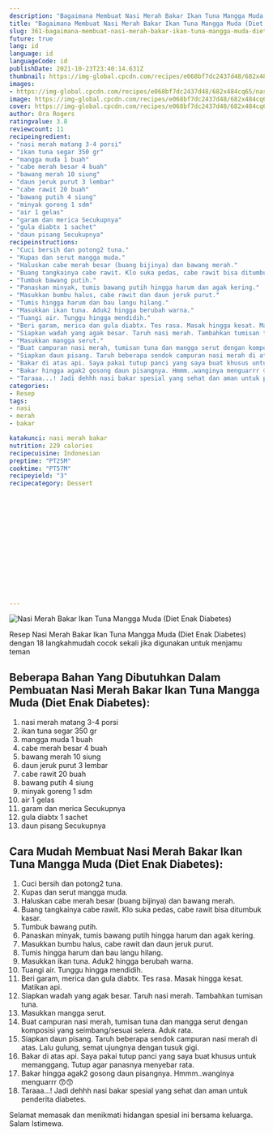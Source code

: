 ```yaml
---
description: "Bagaimana Membuat Nasi Merah Bakar Ikan Tuna Mangga Muda (Diet Enak Diabetes), Lezat"
title: "Bagaimana Membuat Nasi Merah Bakar Ikan Tuna Mangga Muda (Diet Enak Diabetes), Lezat"
slug: 361-bagaimana-membuat-nasi-merah-bakar-ikan-tuna-mangga-muda-diet-enak-diabetes-lezat
future: true
lang: id
language: id
languageCode: id
publishDate: 2021-10-23T23:40:14.631Z 
thumbnail: https://img-global.cpcdn.com/recipes/e068bf7dc2437d48/682x484cq65/nasi-merah-bakar-ikan-tuna-mangga-muda-diet-enak-diabetes-foto-resep-utama.png
images:
- https://img-global.cpcdn.com/recipes/e068bf7dc2437d48/682x484cq65/nasi-merah-bakar-ikan-tuna-mangga-muda-diet-enak-diabetes-foto-resep-utama.png
image: https://img-global.cpcdn.com/recipes/e068bf7dc2437d48/682x484cq65/nasi-merah-bakar-ikan-tuna-mangga-muda-diet-enak-diabetes-foto-resep-utama.png
cover: https://img-global.cpcdn.com/recipes/e068bf7dc2437d48/682x484cq65/nasi-merah-bakar-ikan-tuna-mangga-muda-diet-enak-diabetes-foto-resep-utama.png
author: Ora Rogers
ratingvalue: 3.8
reviewcount: 11
recipeingredient:
- "nasi merah matang 3-4 porsi"
- "ikan tuna segar 350 gr"
- "mangga muda 1 buah"
- "cabe merah besar 4 buah"
- "bawang merah 10 siung"
- "daun jeruk purut 3 lembar"
- "cabe rawit 20 buah"
- "bawang putih 4 siung"
- "minyak goreng 1 sdm"
- "air 1 gelas"
- "garam dan merica Secukupnya"
- "gula diabtx 1 sachet"
- "daun pisang Secukupnya"
recipeinstructions:
- "Cuci bersih dan potong2 tuna."
- "Kupas dan serut mangga muda."
- "Haluskan cabe merah besar (buang bijinya) dan bawang merah."
- "Buang tangkainya cabe rawit. Klo suka pedas, cabe rawit bisa ditumbuk kasar."
- "Tumbuk bawang putih."
- "Panaskan minyak, tumis bawang putih hingga harum dan agak kering."
- "Masukkan bumbu halus, cabe rawit dan daun jeruk purut."
- "Tumis hingga harum dan bau langu hilang."
- "Masukkan ikan tuna. Aduk2 hingga berubah warna."
- "Tuangi air. Tunggu hingga mendidih."
- "Beri garam, merica dan gula diabtx. Tes rasa. Masak hingga kesat. Matikan api."
- "Siapkan wadah yang agak besar. Taruh nasi merah. Tambahkan tumisan tuna."
- "Masukkan mangga serut."
- "Buat campuran nasi merah, tumisan tuna dan mangga serut dengan komposisi yang seimbang/sesuai selera. Aduk rata."
- "Siapkan daun pisang. Taruh beberapa sendok campuran nasi merah di atas. Lalu gulung, semat ujungnya dengan tusuk gigi."
- "Bakar di atas api. Saya pakai tutup panci yang saya buat khusus untuk memanggang. Tutup agar panasnya menyebar rata."
- "Bakar hingga agak2 gosong daun pisangnya. Hmmm..wanginya menguarrr 😙😙"
- "Taraaa...! Jadi dehhh nasi bakar spesial yang sehat dan aman untuk penderita diabetes."
categories:
- Resep
tags:
- nasi
- merah
- bakar

katakunci: nasi merah bakar 
nutrition: 229 calories
recipecuisine: Indonesian
preptime: "PT25M"
cooktime: "PT57M"
recipeyield: "3"
recipecategory: Dessert


     
    
    
    
    
    
    
    
    
    
    
      
    
---
```



![Nasi Merah Bakar Ikan Tuna Mangga Muda (Diet Enak Diabetes)](https://img-global.cpcdn.com/recipes/e068bf7dc2437d48/682x484cq65/nasi-merah-bakar-ikan-tuna-mangga-muda-diet-enak-diabetes-foto-resep-utama.png)

Resep Nasi Merah Bakar Ikan Tuna Mangga Muda (Diet Enak Diabetes)    dengan 18 langkahmudah cocok sekali jika digunakan untuk menjamu teman

<!--inarticleads1-->

## Beberapa Bahan Yang Dibutuhkan Dalam Pembuatan Nasi Merah Bakar Ikan Tuna Mangga Muda (Diet Enak Diabetes):

1. nasi merah matang 3-4 porsi
1. ikan tuna segar 350 gr
1. mangga muda 1 buah
1. cabe merah besar 4 buah
1. bawang merah 10 siung
1. daun jeruk purut 3 lembar
1. cabe rawit 20 buah
1. bawang putih 4 siung
1. minyak goreng 1 sdm
1. air 1 gelas
1. garam dan merica Secukupnya
1. gula diabtx 1 sachet
1. daun pisang Secukupnya



<!--inarticleads2-->

## Cara Mudah Membuat Nasi Merah Bakar Ikan Tuna Mangga Muda (Diet Enak Diabetes):

1. Cuci bersih dan potong2 tuna.
1. Kupas dan serut mangga muda.
1. Haluskan cabe merah besar (buang bijinya) dan bawang merah.
1. Buang tangkainya cabe rawit. Klo suka pedas, cabe rawit bisa ditumbuk kasar.
1. Tumbuk bawang putih.
1. Panaskan minyak, tumis bawang putih hingga harum dan agak kering.
1. Masukkan bumbu halus, cabe rawit dan daun jeruk purut.
1. Tumis hingga harum dan bau langu hilang.
1. Masukkan ikan tuna. Aduk2 hingga berubah warna.
1. Tuangi air. Tunggu hingga mendidih.
1. Beri garam, merica dan gula diabtx. Tes rasa. Masak hingga kesat. Matikan api.
1. Siapkan wadah yang agak besar. Taruh nasi merah. Tambahkan tumisan tuna.
1. Masukkan mangga serut.
1. Buat campuran nasi merah, tumisan tuna dan mangga serut dengan komposisi yang seimbang/sesuai selera. Aduk rata.
1. Siapkan daun pisang. Taruh beberapa sendok campuran nasi merah di atas. Lalu gulung, semat ujungnya dengan tusuk gigi.
1. Bakar di atas api. Saya pakai tutup panci yang saya buat khusus untuk memanggang. Tutup agar panasnya menyebar rata.
1. Bakar hingga agak2 gosong daun pisangnya. Hmmm..wanginya menguarrr 😙😙
1. Taraaa...! Jadi dehhh nasi bakar spesial yang sehat dan aman untuk penderita diabetes.




Selamat memasak dan menikmati hidangan spesial ini bersama keluarga. Salam Istimewa.
